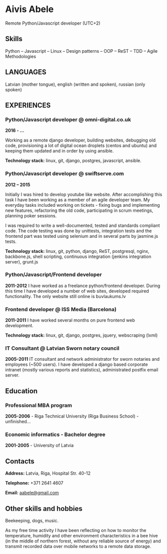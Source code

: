 # Aivis Abele 

Remote Python/Javascript developer (UTC+2)

## Skills
Python – Javascript – Linux – Design patterns – OOP – ReST – TDD – Agile Methodologies

## LANGUAGES
Latvian (mother tongue), english (written and spoken), russian (only spoken)

## EXPERIENCES

### Python/Javascript developer @ omni-digital.co.uk
__2016 - ...__

Working as a remote django developer, building websites, debugging old code, provisioning a lot of digital ocean droplets (centos and ubuntu) and keeping them updated and in order by using ansible.

__Technology stack:__ linux, git, django, postgres, javascript, ansible.

### Python/Javascript developer @ swiftserve.com
__2012 – 2015__

Initially I was hired to develop youtube like website. After accomplishing this task I have been working as a member of an agile developer team. My everyday tasks included working on tickets - fixing bugs and implementing new features, refactoring the old code, participating in scrum meetings, planning poker sessions.

I was required to write a well-documented, tested and standards compliant code. The code testing was done by unittests, integration tests and the frontend part was tested using selenium and in several parts by jasmine.js tests.

__Technology stack:__ linux, git, python, django, ReST, postgresql, nginx, backbone.js, shell scripting, continuous integration (jenkins integration server), grunt.js

### Python/Javascript/Frontend developer 
__2011-2012__
I have worked as a freelance python/frontend developer. During this time I have developed a number of web sites, developed required functionality. The only
website still online is buvlaukums.lv

### Frontend developer @ ISS Media (Barcelona)
__2011-2011__
I have worked several months on pure frontend web development.

__Technology stack:__ linux, git, django, postgres, jquery, webscraping (lxml)

### IT Consultant @ Latvian Sworn notary council
__2005-2011__
IT consultant and network administrator for sworn notaries and employees (~500 users). I have developed a django based corporate intranet (mostly various reports and statistics), administrated postfix email server.

## Education

### Professional MBA program
__2005-2006__  - Riga Technical University (Riga Business School) - unfinished...

### Economic informatics - Bachelor degree
__2001-2005__ - University of Latvia

## Contacts

__Address:__ Latvia, Riga, Hospital Str. 40-12

__Telephone:__ +371 2641 4607

__Email:__ aabele@gmail.com

## Other skills and hobbies

Beekeeping, dogs, music.

As my free time activity I have been reflecting on how to monitor the temperature, humidity and other environment characteristics in a bee hive (in the middle of northern forest, without any reliable source of energy) and transmit recorded data over mobile networks to a remote data storage.



